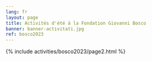 ```yaml
---
lang: fr
layout: page
title: Activités d'été à la Fondation Giovanni Bosco
banner: banner-activitati.jpg
ref: bosco2023
---
```


{% include activities/bosco2023/page2.html %}